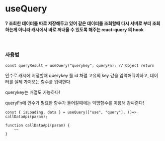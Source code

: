 # useQuery

#### ❔ 조회한 데이터를 따로 저장해두고 있어 같은 데이터를 조회할때 다시 서버로 부터 조회하는게 아니라 캐시에서 바로 꺼내올 수 있도록 해주는 <b>react-query</b> 의 hook

<br>

### 사용법

```
const queryResult = useQuery("querykey", queryFn); // Object return
```

인수로 캐시에 저장할때 querykey 를 id 처럼 고유의 key 값을 입력해줘야하고,
데이터를 실제 가져오는 함수를 입력한다.

querykey는 배열도 가능하다!

queryFn에 인수가 필요한 함수가 들어갈때에는 익명함수를 이용해 감싸준다!

```
const { isLoading, data } = useQuery(["use", "query"], ()=> callDataApi(param);

function callDataApi(param) {
    ~~
}
```
